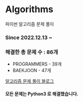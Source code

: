 # Algorithms
파이썬 알고리즘 문제 풀이
### Since 2022.12.13 ~
### 해결한 총 문제 수 : 86개
- PROGRAMMERS - 39개
- BAEKJOON - 47개

[알고리즘 문제 풀이 블로그](https://monzheld.tistory.com/category/%E2%8C%A8%EF%B8%8F%20Algorithms)
#### 모든 문제는 Python3 로 해결했습니다.
